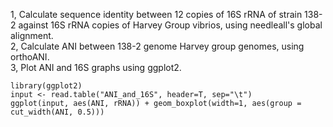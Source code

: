 1, Calculate sequence identity between 12 copies of 16S rRNA of strain 138-2 against 16S rRNA copies of Harvey Group vibrios, using needleall's global alignment.  
2, Calculate ANI between 138-2 genome Harvey group genomes, using orthoANI.  
3, Plot ANI and 16S graphs using ggplot2.
    
    
    library(ggplot2)
    input <- read.table("ANI_and_16S", header=T, sep="\t")
    ggplot(input, aes(ANI, rRNA)) + geom_boxplot(width=1, aes(group = cut_width(ANI, 0.5)))




